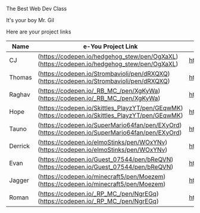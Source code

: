 The Best Web Dev Class

It's your boy Mr. Gil

Here are your project links
 
| Name    | e-You Project Link                                         | Comic Book Project Link                                    |
|---------|------------------------------------------------------------|------------------------------------------------------------|
| CJ      | (https://codepen.io/hedgehog_stew/pen/OgXaXL)(https://codepen.io/hedgehog_stew/pen/OgXaXL)         | https://codepen.io/hedgehog_stew/full/YQpGNK/              |
| Thomas  | (https://codepen.io/Strombavioli/pen/dRXQXQ)(https://codepen.io/Strombavioli/pen/dRXQXQ)           | https://codepen.io/Strombavioli/full/weozoo/               |
| Raghav  | (https://codepen.io/_RB_MC_/pen/XgKyWa)(https://codepen.io/_RB_MC_/pen/XgKyWa)                     | https://codepen.io/_RB_MC_/pen/PjbzLo                      |
| Hope    | (https://codepen.io/Skittles_PlayzYT/pen/GEqwMK)(https://codepen.io/Skittles_PlayzYT/pen/GEqwMK)   | https://codepen.io/Skittles_PlayzYT/full/vZyKMw/           |
| Tauno   | (https://codepen.io/SuperMario64fan/pen/EXyOrd)(https://codepen.io/SuperMario64fan/pen/EXyOrd)     | https://codepen.io/SuperMario64fan/pen/xrREby              |
| Derrick | (https://codepen.io/elmoStinks/pen/WOxYNv)(https://codepen.io/elmoStinks/pen/WOxYNv)               | https://codepen.io/elmoStinks/pen/mwOEvZ                   |
| Evan    | (https://codepen.io/Guest_07544/pen/bReQVN)(https://codepen.io/Guest_07544/pen/bReQVN)             | https://codepen.io/Guest_07544/pen/WOoowK                  |
| Jagger  | (https://codepen.io/minecraft5/pen/Moezem)(https://codepen.io/minecraft5/pen/Moezem)               | https://codepen.io/minecraft5/pen/ZyBOZX                   |
| Roman   | (https://codepen.io/_RP_MC_/pen/NgrEGq)(https://codepen.io/_RP_MC_/pen/NgrEGq)                     | https://codepen.io/_RP_MC_/pen/eRBzxG                      |

